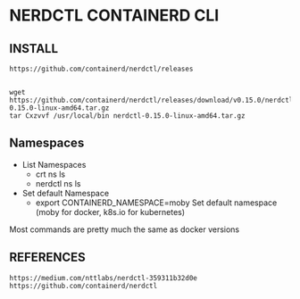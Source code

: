 # NERDCTL CONTAINERD CLI

## INSTALL

    https://github.com/containerd/nerdctl/releases


    wget https://github.com/containerd/nerdctl/releases/download/v0.15.0/nerdctl-0.15.0-linux-amd64.tar.gz
    tar Cxzvvf /usr/local/bin nerdctl-0.15.0-linux-amd64.tar.gz

## Namespaces

- List Namespaces
  - crt ns ls
  - nerdctl ns ls
- Set default Namespace
  - export CONTAINERD_NAMESPACE=moby                    Set default namespace (moby for docker, k8s.io for kubernetes)    

Most commands are pretty much the same as docker versions


## REFERENCES

    https://medium.com/nttlabs/nerdctl-359311b32d0e
    https://github.com/containerd/nerdctl
